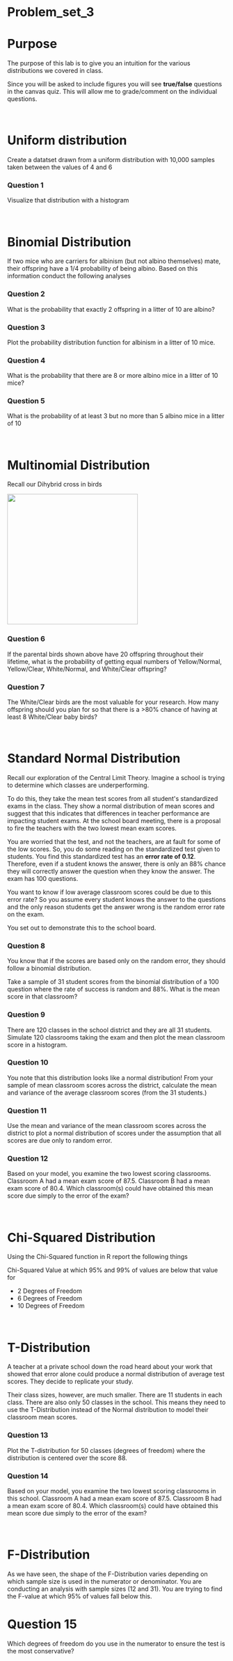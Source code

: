 # Problem_set_3

# Purpose

The purpose of this lab is to give you an intuition for the various distributions we covered in class. 

Since you will be asked to include figures you will see **true/false** questions in the canvas quiz. This will allow me to grade/comment on the individual questions. 

&nbsp;

# Uniform distribution

Create a datatset drawn from a uniform distribution with 10,000 samples taken between the values of 4 and 6

### Question 1

Visualize that distribution with a histogram 

&nbsp;

# Binomial Distribution 

If two mice who are carriers for albinism (but not albino themselves) mate, their offspring have a 1/4 probability of being albino. Based on this information conduct the following analyses

### Question 2

What is the probability that exactly 2 offspring in a litter of 10 are albino?

### Question 3

Plot the probability distribution function for albinism in a litter of 10 mice.

### Question 4

What is the probability that there are 8 or more albino mice in a litter of 10 mice?

### Question 5

What is the probability of at least 3 but no more than 5 albino mice in a litter of 10

&nbsp;

# Multinomial Distribution 

Recall our Dihybrid cross in birds

<img src="https://user-images.githubusercontent.com/47755288/207365544-63e26fae-1325-4be0-9cfa-ee48048cc37a.png" width="300">

### Question 6

If the parental birds shown above have 20 offspring throughout their lifetime, what is the probability of getting equal numbers of Yellow/Normal, Yellow/Clear, White/Normal, and White/Clear offspring?

### Question 7

The White/Clear birds are the most valuable for your research. How many offspring should you plan for so that there is a >80% chance of having at least 8 White/Clear baby birds?

&nbsp;

# Standard Normal Distribution

Recall our exploration of the Central Limit Theory. Imagine a school is trying to determine which classes are underperforming. 

To do this, they take the mean test scores from all student's standardized exams in the class. They show a normal distribution of mean scores and suggest that this indicates that differences in teacher performance are impacting student exams. At the school board meeting, there is a proposal to fire the teachers with the two lowest mean exam scores. 

You are worried that the test, and not the teachers, are at fault for some of the low scores. So, you do some reading on the standardized test given to students. You find this standardized test has an **error rate of 0.12**. Therefore, even if a student knows the answer, there is only an 88% chance they will correctly answer the question when they know the answer. The exam has 100 questions.

You want to know if low average classroom scores could be due to this error rate? So you assume every student knows the answer to the questions and the only reason students get the answer wrong is the random error rate on the exam. 

You set out to demonstrate this to the school board. 

### Question 8

You know that if the scores are based only on the random error, they should follow a binomial distribution. 

Take a sample of 31 student scores from the binomial distribution of a 100 question where the rate of success is random and 88%.  What is the mean score in that classroom?

### Question 9

There are 120 classes in the school district and they are all 31 students. Simulate 120 classrooms taking the exam and then plot the mean classroom score in a histogram. 

### Question 10

You note that this distribution looks like a normal distribution! From your sample of mean classroom scores across the district, calculate the mean and variance of the average classroom scores (from the 31 students.) 

### Question 11

Use the mean and variance of the mean classroom scores across the district to plot a normal distribution of scores under the assumption that all scores are due only to random error. 

### Question 12

Based on your model, you examine the two lowest scoring classrooms. Classroom A had a mean exam score of 87.5. Classroom B had a mean exam score of 80.4. Which classroom(s) could have obtained this mean score due simply to the error of the exam? 

&nbsp;

# Chi-Squared Distribution

Using the Chi-Squared function in R report the following things

Chi-Squared Value at which 95% and 99% of values are below that value for

- 2 Degrees of Freedom
- 6 Degrees of Freedom
- 10 Degrees of Freedom

&nbsp;

# T-Distribution

A teacher at a private school down the road heard about your work that showed that error alone could produce a normal distribution of average test scores. They decide to replicate your study. 

Their class sizes, however, are much smaller. There are 11 students in each class. There are also only 50 classes in the school. This means they need to use the T-Distribution instead of the Normal distribution to model their classroom mean scores. 

### Question 13

Plot the T-distribution for 50 classes (degrees of freedom) where the distribution is centered over the score 88. 

### Question 14

Based on your model, you examine the two lowest scoring classrooms in this school. Classroom A had a mean exam score of 87.5. Classroom B had a mean exam score of 80.4. Which classroom(s) could have obtained this mean score due simply to the error of the exam? 

&nbsp;

# F-Distribution

As we have seen, the shape of the F-Distribution varies depending on which sample size is used in the numerator or denominator. You are conducting an analysis with sample sizes (12 and 31). You are trying to find the F-value at which 95% of values fall below this. 


# Question 15

Which degrees of freedom do you use in the numerator to ensure the test is the most conservative?




